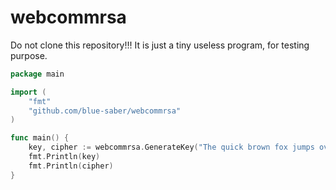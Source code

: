 # webcommrsa
 Do not clone this repository!!!   It is just a tiny useless program, for testing purpose.

```go
package main

import (
	"fmt"
	"github.com/blue-saber/webcommrsa"
)

func main() {
	key, cipher := webcommrsa.GenerateKey("The quick brown fox jumps over the lazy dog.")
	fmt.Println(key)
	fmt.Println(cipher)
}
```
